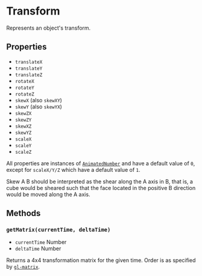 # Transform
Represents an object's transform.

## Properties
- `translateX`
- `translateY`
- `translateZ`
- `rotateX`
- `rotateY`
- `rotateZ`
- `skewX` (also `skewXY`)
- `skewY` (also `skewYX`)
- `skewZX`
- `skewZY`
- `skewXZ`
- `skewYZ`
- `scaleX`
- `scaleY`
- `scaleZ`

All properties are instances of [`AnimatedNumber`](animated-number.md) and have a default value of `0`, except for `scaleX/Y/Z` which have a default value of `1`.

Skew A B should be interpreted as the shear along the A axis in B, that is, a cube would be sheared such that the face located in the positive B direction would be moved along the A axis.

## Methods
### `getMatrix(currentTime, deltaTime)`
- `currentTime` Number
- `deltaTime` Number

Returns a 4x4 transformation matrix for the given time. Order is as specified by [`gl-matrix`](https://npmjs.com/package/gl-matrix).
